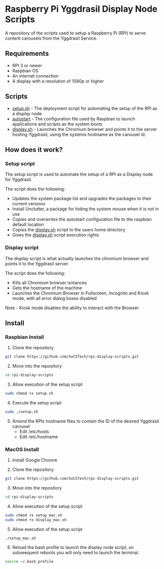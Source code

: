 # Raspberry Pi Yggdrasil Display Node Scripts
A repository of the scripts used to setup a Raspberry Pi (RPI) to serve content carousels from the Yggdrasil Service.

## Requirements
* RPI 3 or newer
* Raspbian OS
* An internet connection
* A display with a resolution of 1080p or higher

## Scripts
* [setup.sh](https://github.com/SoCSTech/rpi-display-scripts/blob/master/setup.sh) - The deployment script for automating the setup of the RPI as a display node
* [autostart](https://github.com/SoCSTech/rpi-display-scripts/blob/master/autostart) - The configuration file used by Raspbian to launch applications and scripts as the system boots
* [display.sh](https://github.com/SoCSTech/rpi-display-scripts/blob/master/display.sh) - Launches the Chromium browser and points it to the server hosting Yggdrasil, using the systems hostname as the carousel id.

## How does it work?
### Setup script
The setup script is used to automate the setup of a RPI as a Display node for Yggdrasil.

The script does the following:
* Updates the system package list and upgrades the packages to their current versions
* Install Unclutter, a package for hiding the system mouse when it is not in use
* Copies and overwrites the autostart configuration file to the raspbian default location
* Copies the [display.sh](https://github.com/SoCSTech/rpi-display-scripts/blob/master/display.sh) script to the users home directory
* Gives the [display.sh](https://github.com/SoCSTech/rpi-display-scripts/blob/master/display.sh) script execution rights

### Display script
The display script is what actually launches the chromium browser and points it to the Yggdrasil server.

The script does the following:
* Kills all Chromium browser isntances
* Gets the hostname of the machine
* Launches the Chromium Browser in Fullscreen, Incognito and Kiosk mode, with all error dialog boxes disabled

Note - Kiosk mode disables the ability to interact with the Browser

## Install
### Raspbian Install
1. Clone the repository
```bash
git clone https://github.com/SoCSTech/rpi-display-scripts.git
```

2. Move into the repository
```bash
cd rpi-display-scripts
```

3. Allow execution of the setup script
```bash
sudo chmod +x setup.sh
```

4. Execute the setup script
```bash
sudo ./setup.sh
```

5. Amend the RPIs hostname files to contain the ID of the desired Yggdrasil carousel
    * Edit /etc/hosts
    * Edit /etc/hostname


### MacOS Install
1. Install Google Chomre

2. Clone the repository
```bash
git clone https://github.com/SoCSTech/rpi-display-scripts.git
```

3. Move into the repository
```bash
cd rpi-display-scripts
```

4. Allow execution of the setup script
```bash
sudo chmod +x setup_mac.sh
sudo chmod +x display_mac.sh
```

5. Allow execution of the setup script
```bash
./setup_mac.sh
```

6. Reload the bash profile to launch the display node script, on subseequent reboots you will only need to launch the terminal.
```bash
source ~/.bash_profile
```